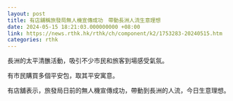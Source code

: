 ```yaml
---
layout: post
title: 有店舖稱旅發局無人機宣傳成功　帶動長洲人流生意理想
date: 2024-05-15 18:21:03.000000000 +08:00
link: https://news.rthk.hk/rthk/ch/component/k2/1753283-20240515.htm
categories: rthk
---
```


長洲的太平清醮活動，吸引不少市民和旅客到場感受氣氛。

有市民購買多個平安包，取其平安寓意。

有店舖表示，旅發局日前的無人機宣傳成功，帶動到長洲的人流，今日生意理想。
